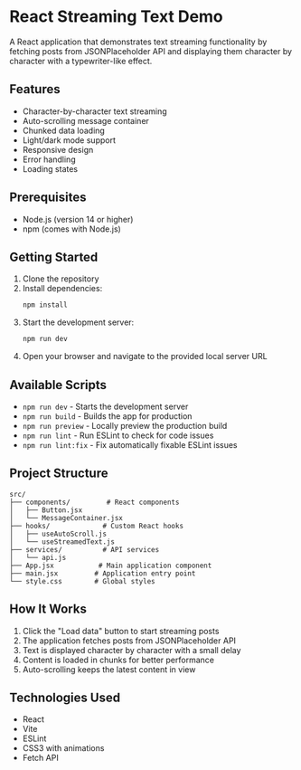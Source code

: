 # React Streaming Text Demo

A React application that demonstrates text streaming functionality by fetching posts from JSONPlaceholder API and displaying them character by character with a typewriter-like effect.

## Features

- Character-by-character text streaming
- Auto-scrolling message container
- Chunked data loading
- Light/dark mode support
- Responsive design
- Error handling
- Loading states

## Prerequisites

- Node.js (version 14 or higher)
- npm (comes with Node.js)

## Getting Started

1. Clone the repository
2. Install dependencies:
   ```bash
   npm install
   ```
3. Start the development server:
   ```bash
   npm run dev
   ```
4. Open your browser and navigate to the provided local server URL

## Available Scripts

- `npm run dev` - Starts the development server
- `npm run build` - Builds the app for production
- `npm run preview` - Locally preview the production build
- `npm run lint` - Run ESLint to check for code issues
- `npm run lint:fix` - Fix automatically fixable ESLint issues

## Project Structure

```
src/
├── components/         # React components
│   ├── Button.jsx
│   └── MessageContainer.jsx
├── hooks/             # Custom React hooks
│   ├── useAutoScroll.js
│   └── useStreamedText.js
├── services/          # API services
│   └── api.js
├── App.jsx           # Main application component
├── main.jsx         # Application entry point
└── style.css        # Global styles
```

## How It Works

1. Click the "Load data" button to start streaming posts
2. The application fetches posts from JSONPlaceholder API
3. Text is displayed character by character with a small delay
4. Content is loaded in chunks for better performance
5. Auto-scrolling keeps the latest content in view

## Technologies Used

- React
- Vite
- ESLint
- CSS3 with animations
- Fetch API
